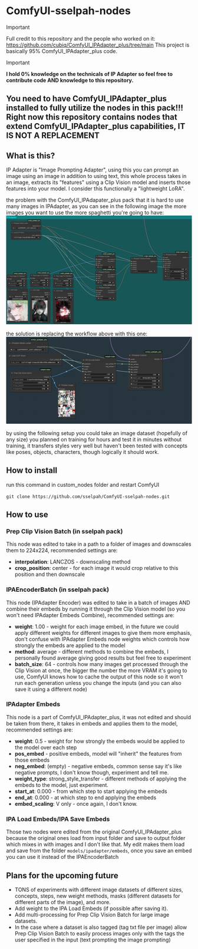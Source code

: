 # ComfyUI-sselpah-nodes
> [!IMPORTANT]
> Full credit to this repository and the people who worked on it: https://github.com/cubiq/ComfyUI_IPAdapter_plus/tree/main
> This project is basically 95% ComfyUI_IPAdapter_plus code.

>[!IMPORTANT]
> **I hold 0% knowledge on the technicals of IP Adapter so feel free to contribute code AND knowledge to this repository.**

## **You need to have ComfyUI_IPAdapter_plus installed to fully utilize the nodes in this pack!!!** Right now this repository contains nodes that extend ComfyUI_IPAdapter_plus capabilities, **IT IS NOT A REPLACEMENT**

## What is this?
IP Adapter is "Image Prompting Adapter", using this you can prompt an image using an image in addition to using text, this whole process takes in an image, extracts its "features" using a Clip Vision model and inserts those features into your model.
I consider this functionally a "lightweight LoRA".

the problem with the ComfyUI_IPAdapater_plus pack that it is hard to use many images in IPAdapter, as you can see in the following image the more images you want to use the more spaghetti you're going to have:
![Old Basic Workflow](./examples/basic_old_setup.png)

the solution is replacing the workflow above with this one:
![New Workflow](./examples/new_setup.png)

by using the following setup you could take an image dataset (hopefully of any size) you planned on training for hours and test it in minutes without training, it transfers styles very well but haven't been tested with concepts like poses, objects, characters, though logically it should work.


## How to install
run this command in custom_nodes folder and restart ComfyUI

`git clone https://github.com/sselpah/ComfyUI-sselpah-nodes.git`

## How to use
### Prep Clip Vision Batch (in sselpah pack)
This node was edited to take in a path to a folder of images and downscales them to 224x224, recommended settings are:
* **interpolation**: LANCZOS - downscaling method
* **crop_position**: center - for each image it would crop relative to this position and then downscale

### IPAEncoderBatch (in sselpah pack)
This node (IPAdapter Encoder) was edited to take in a batch of images AND combine their embeds by running it through the Clip Vision model (so you won't need IPAdapter Embeds Combine), recommended settings are:
* **weight**: 1.00 - weight for each image embed, in the future we could apply different weights for different images to give them more emphasis, don't confuse with IPAdapter Embeds node weights which controls how strongly the embeds are applied to the model
* **method**: average - different methods to combine the embeds, I personally found average giving good results but feel free to experiment
* **batch_size**: 64 - controls how many images get processed through the Clip Vision at once, the bigger the number the more VRAM it's going to use, ComfyUI knows how to cache the output of this node so it won't run each generation unless you change the inputs (and you can also save it using a different node)

### IPAdapter Embeds
This node is a part of ComfyUI_IPAdapter_plus, it was not edited and should be taken from there, it takes in embeds and applies them to the model, recommended settings are:
* **weight**: 0.5 - weight for how strongly the embeds would be applied to the model over each step
* **pos_embed** - positive embeds, model will "inherit" the features from those embeds
* **neg_embed**: (empty) - negative embeds, common sense say it's like negative prompts, I don't know though, experiment and tell me.
* **weight_type**: strong_style_transfer - different methods of applying the embeds to the model, just experiment.
* **start_at**: 0.000 - from which step to start applying the embeds
* **end_at**: 0.000 - at which step to end applying the embeds
* **embed_scaling**: V only - once again, I don't know.

### IPA Load Embeds/IPA Save Embeds
Those two nodes were edited from the original ComfyUI_IPAdapter_plus because the original ones load from input folder and save to output folder which mixes in with images and I don't like that.
My edit makes them load and save from the folder `models/ipadapter/embeds`, once you save an embed you can use it instead of the IPAEncoderBatch


## Plans for the upcoming future
* TONS of experiments with different image datasets of different sizes, concepts, steps, new weight methods, masks (different datasets for different parts of the image), and more.
* Add weight to the IPA Load Embeds (if possible after saving it).
* Add multi-processing for Prep Clip Vision Batch for large image datasets.
* In the case where a dataset is also tagged (tag txt file per image) allow Prep Clip Vision Batch to easily process images only with the tags the user specified in the input (text prompting the image prompting)
